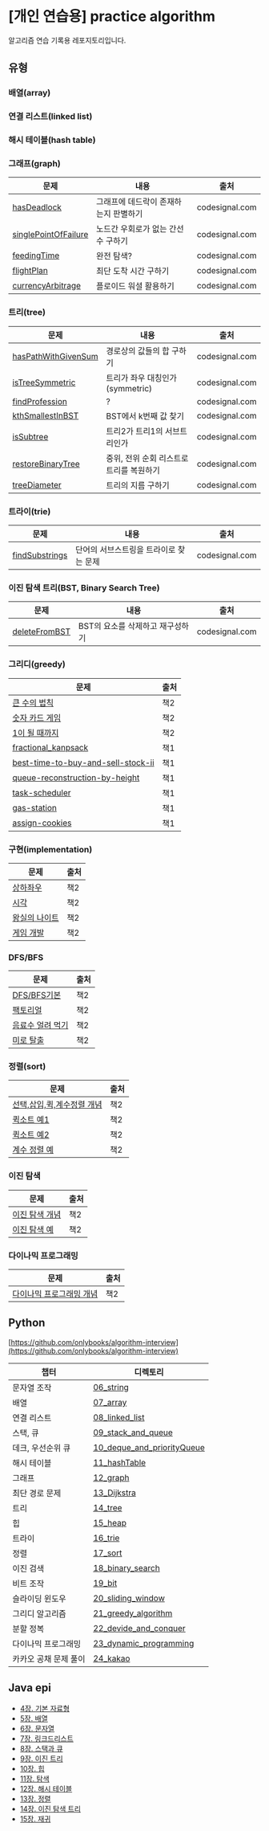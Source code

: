 # [개인 연습용] practice algorithm

알고리즘 연습 기록용 레포지토리입니다.

## 유형

### 배열(array)

### 연결 리스트(linked list)

### 해시 테이블(hash table)

### 그래프(graph)

| 문제 | 내용 | 출처 |
| --- | --- | --- |
| [hasDeadlock](codesignal.com/interview-practice/DataStructures/Graphs/01.hasDeadlock.py) | 그래프에 데드락이 존재하는지 판별하기 | codesignal.com |
| [singlePointOfFailure](codesignal.com/interview-practice/DataStructures/Graphs/02.singlePointOfFailure.py) | 노드간 우회로가 없는 간선 수 구하기 | codesignal.com |
| [feedingTime](codesignal.com/interview-practice/DataStructures/Graphs/03.feedingTime.py) | 완전 탐색? | codesignal.com |
| [flightPlan](codesignal.com/interview-practice/DataStructures/Graphs/04.flightPlan.py) | 최단 도착 시간 구하기 | codesignal.com |
| [currencyArbitrage](codesignal.com/interview-practice/DataStructures/Graphs/05.currencyArbitrage.py) | 플로이드 워셜 활용하기 | codesignal.com |

### 트리(tree)

| 문제 | 내용 | 출처 |
| --- | --- | --- |
| [hasPathWithGivenSum](codesignal.com/interview-practice/DataStructures/Trees-Basic/01.hasPathWithGivenSum.py) | 경로상의 값들의 합 구하기 | codesignal.com |
| [isTreeSymmetric](codesignal.com/interview-practice/DataStructures/Trees-Basic/02.isTreeSymmetric.py) | 트리가 좌우 대칭인가(symmetric) | codesignal.com |
| [findProfession](codesignal.com/interview-practice/DataStructures/Trees-Basic/03.findProfession.py) | ? | codesignal.com |
| [kthSmallestInBST](codesignal.com/interview-practice/DataStructures/Trees-Basic/04.kthSmallestInBST.py) | BST에서 k번째 값 찾기 | codesignal.com |
| [isSubtree](codesignal.com/interview-practice/DataStructures/Trees-Basic/05.isSubtree.py) | 트리2가 트리1의 서브트리인가 | codesignal.com |
| [restoreBinaryTree](codesignal.com/interview-practice/DataStructures/Trees-Basic/06.restoreBinaryTree.py) | 중위, 전위 순회 리스트로 트리를 복원하기 | codesignal.com |
| [treeDiameter](codesignal.com/interview-practice/DataStructures/Trees-Advanced/01.treeDiameter.py) | 트리의 지름 구하기 | codesignal.com |

### 트라이(trie)

| 문제 | 내용 | 출처 |
| --- | --- | --- |
| [findSubstrings](codesignal.com/interview-practice/DataStructures/Trees-Basic/07.findSubstrings.py) | 단어의 서브스트링을 트라이로 찾는 문제 | codesignal.com |

### 이진 탐색 트리(BST, Binary Search Tree)

| 문제 | 내용 | 출처 |
| --- | --- | --- |
| [deleteFromBST](codesignal.com/interview-practice/DataStructures/Trees-Basic/08.deleteFromBST.py) | BST의 요소를 삭제하고 재구성하기 | codesignal.com |

### 그리디(greedy)

| 문제 | 출처 |
| --- | --- |
|[큰 수의 법칙](this_is_coding_test/ch03_greedy/02_%ED%81%B0_%EC%88%98%EC%9D%98_%EB%B2%95%EC%B9%99.py) | 책2 |
|[숫자 카드 게임](this_is_coding_test/ch03_greedy/03_%EC%88%AB%EC%9E%90_%EC%B9%B4%EB%93%9C_%EA%B2%8C%EC%9E%84.py) | 책2 |
|[1이 될 때까지](this_is_coding_test/ch03_greedy/04_1%EC%9D%B4_%EB%90%A0_%EB%95%8C%EA%B9%8C%EC%A7%80.py) | 책2 |
|[fractional_kanpsack](python_algorithm_interview/21_greedy_algorithm/fractional_kanpsack.py) | 책1 |
|[best-time-to-buy-and-sell-stock-ii](python_algorithm_interview/21_greedy_algorithm/q78_best-time-to-buy-and-sell-stock-ii.py) | 책1 |
|[queue-reconstruction-by-height](python_algorithm_interview/21_greedy_algorithm/q79_queue-reconstruction-by-height.py) | 책1 |
|[task-scheduler](python_algorithm_interview/21_greedy_algorithm/q80_task-scheduler.py) | 책1 |
|[gas-station](python_algorithm_interview/21_greedy_algorithm/q81_gas-station.py) | 책1 |
|[assign-cookies](python_algorithm_interview/21_greedy_algorithm/q82_assign-cookies.py) | 책1 |

### 구현(implementation)

| 문제 | 출처 |
| --- | --- |
|[상하좌우](this_is_coding_test/implementation/%EC%98%88%EC%A0%9C4-1.%EC%83%81%ED%95%98%EC%A2%8C%EC%9A%B0.py)| 책2 |
|[시각](this_is_coding_test/implementation/%EC%98%88%EC%A0%9C4-2.%EC%8B%9C%EA%B0%81.py)| 책2 |
|[왕실의 나이트](this_is_coding_test/implementation/%EC%8B%A4%EC%A0%84%EB%AC%B8%EC%A0%9C.%EC%99%95%EC%8B%A4%EC%9D%98_%EB%82%98%EC%9D%B4%ED%8A%B8.py)| 책2 |
|[게임 개발](this_is_coding_test/implementation/%EC%8B%A4%EC%A0%84%EB%AC%B8%EC%A0%9C.%EA%B2%8C%EC%9E%84_%EA%B0%9C%EB%B0%9C.py)| 책2 |

### DFS/BFS

| 문제 | 출처 |
| --- | --- |
|[DFS/BFS기본](this_is_coding_test/DFS_BFS/DFS_BFS.md)| 책2 |
|[팩토리얼](this_is_coding_test/DFS_BFS/%ED%8C%A9%ED%86%A0%EB%A6%AC%EC%96%BC.py)| 책2 |
|[음료수 얼려 먹기](this_is_coding_test/DFS_BFS/%EC%8B%A4%EC%A0%84%EB%AC%B8%EC%A0%9C.%EC%9D%8C%EB%A3%8C%EC%88%98_%EC%96%BC%EB%A0%A4_%EB%A8%B9%EA%B8%B0.py)| 책2 |
|[미로 탈출](this_is_coding_test/DFS_BFS/%EC%8B%A4%EC%A0%84%EB%AC%B8%EC%A0%9C.%EB%AF%B8%EB%A1%9C_%ED%83%88%EC%B6%9C.py)| 책2 |

### 정렬(sort)

| 문제 | 출처 |
| --- | --- |
|[선택,삽입,퀵,계수정렬 개념](this_is_coding_test/sort/%EC%A0%95%EB%A0%AC.md)| 책2 |
|[퀵소트 예1](this_is_coding_test/sort/quicksort_1.py)| 책2 |
|[퀵소트 예2](this_is_coding_test/sort/quicksort_2.py)| 책2 |
|[계수 정렬 예](this_is_coding_test/sort/countsort.py)| 책2 |

### 이진 탐색

| 문제 | 출처 |
| --- | --- |
|[이진 탐색 개념](this_is_coding_test/binary_search/%EC%9D%B4%EC%A7%84%ED%83%90%EC%83%89.md)| 책2 |
|[이진 탐색 예](this_is_coding_test/binary_search/binary_search.py)| 책2 |

### 다이나믹 프로그래밍

| 문제 | 출처 |
| --- | --- |
|[다이나믹 프로그래밍 개념](this_is_coding_test/dynamic_programming/%EB%8B%A4%EC%9D%B4%EB%82%98%EB%AF%B9%ED%94%84%EB%A1%9C%EA%B7%B8%EB%9E%98%EB%B0%8D.md)| 책2 |

## Python

[https://github.com/onlybooks/algorithm-interview](https://github.com/onlybooks/algorithm-interview)

|챕터|디렉토리|
|---|---|
|문자열 조작|[06_string](./python_algorithm_interview/06_string)|
|배열|[07_array](./python_algorithm_interview/07_array)|
|연결 리스트|[08_linked_list](./python_algorithm_interview/08_linked_list)|
|스택, 큐|[09_stack_and_queue](./python_algorithm_interview/09_stack_and_queue)|
|데크, 우선순위 큐|[10_deque_and_priorityQueue](./python_algorithm_interview/10_deque_and_priorityQueue)|
|해시 테이블|[11_hashTable](./python_algorithm_interview/11_hashTable)|
|그래프|[12_graph](./python_algorithm_interview/12_graph)|
|최단 경로 문제|[13_Dijkstra](./python_algorithm_interview/13_Dijkstra)|
|트리|[14_tree](./python_algorithm_interview/14_tree)|
|힙|[15_heap](./python_algorithm_interview/15_heap)|
|트라이|[16_trie](./python_algorithm_interview/16_trie)|
|정렬|[17_sort](./python_algorithm_interview/17_sort)|
|이진 검색|[18_binary_search](./python_algorithm_interview/18_binary_search)|
|비트 조작|[19_bit](./python_algorithm_interview/19_bit)|
|슬라이딩 윈도우|[20_sliding_window](./python_algorithm_interview/20_sliding_window)|
|그리디 알고리즘|[21_greedy_algorithm](./python_algorithm_interview/21_greedy_algorithm)|
|분할 정복|[22_devide_and_conquer](./python_algorithm_interview/22_devide_and_conquer)|
|다이나믹 프로그래밍|[23_dynamic_programming](./python_algorithm_interview/23_dynamic_programming)|
|카카오 공채 문제 풀이|[24_kakao](./python_algorithm_interview/24_kakao)|

## Java epi

- [4장. 기본 자료형](java_epi/ch04/ch04.%EA%B8%B0%EB%B3%B8%EC%9E%90%EB%A3%8C%ED%98%95.md)
- [5장. 배열](java_epi/ch05/ch05.%EB%B0%B0%EC%97%B4.md)
- [6장. 문자열](java_epi/ch06/ch06.%EB%AC%B8%EC%9E%90%EC%97%B4.md)
- [7장. 링크드리스트](java_epi/ch07/ch07.%EB%A7%81%ED%81%AC%EB%93%9C%EB%A6%AC%EC%8A%A4%ED%8A%B8.md)
- [8장. 스택과 큐](java_epi/ch08/ch08.%EC%8A%A4%ED%83%9D%EA%B3%BC%ED%81%90.md)
- [9장. 이진 트리](java_epi/ch09/ch09.%EC%9D%B4%EC%A7%84%ED%8A%B8%EB%A6%AC.md)
- [10장. 힙](java_epi/ch10/ch10.%ED%9E%99.md)
- [11장. 탐색](java_epi/ch11/11.%ED%83%90%EC%83%89.md)
- [12장. 해시 테이블](java_epi/ch12/12.%ED%95%B4%EC%8B%9C%20%ED%85%8C%EC%9D%B4%EB%B8%94.md)
- [13장. 정렬](java_epi/ch13/13.정렬.md)
- [14장. 이진 탐색 트리](java_epi/ch14/14.%EC%9D%B4%EC%A7%84%20%ED%83%90%EC%83%89%20%ED%8A%B8%EB%A6%AC.md)
- [15장. 재귀](java_epi/ch15/15.재귀.md)
